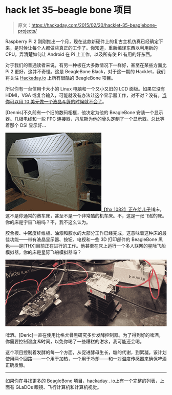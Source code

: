 # hack let 35–beagle bone 项目

> 原文：<https://hackaday.com/2015/02/20/hacklet-35-beaglebone-projects/>

Raspberry Pi 2 刚刚推出一个月，现在这款新硬件上的复古主机仿真已经确定下来，是时候让每个人都做些真正的工作了。你知道，重新编译东西以利用新的 CPU，弄清楚如何让 Android 在 Pi 上工作，以及所有使 Pi 有用的好东西。

对于我们的普通读者来说，有另一种板在大多数情况下一样好，甚至在某些方面比 Pi 2 更好，这并不奇怪。这是 BeagleBone Black，对于这一期的 Hacklet，我们将关注 [Hackaday.io](http://hackaday.io) 上所有很酷的 BeagleBone 项目。

所以你有一台信用卡大小的 Linux 电脑和一个又小又旧的 LCD 面板。如果它没有 HDMI，VGA 或复合输入，可能就没有办法让这个显示器工作，对不对？没有。[当你可以用 10 美元做一个液晶斗篷的时候就不会了](http://hackaday.io/project/3788-beaglebone-black-8-lcd-cape-for-under-10)。

[Dennis]不久前有一个旧的数码相框，他决定为他的 BeagleBone 安装一个显示器。几根电线和一些 FPC 连接器，丹尼斯为他的骨头定制了一个显示器。总比等着那个 DSI 显示好…

![bed](img/66bfd6df2307480c8bdcd87579e835e7.png)[【thx 1082】正在给儿子](http://hackaday.io/project/3207-spaceship-bed)铺床。这不是你通常的赛车床，甚至不是一个非常酷的机车床。不，这是一张*飞船*的床。你的床是宇宙飞船吗？不，我不这么认为。

胶合板、中密度纤维板、油漆和胶水的大部分工作已经完成，这意味着这种床的最佳功能——带有液晶显示器、按钮、电视和一些 3D 打印部件的 BeagleBone 黑色——是[THX]目前正在进行的工作。他甚至在床上运行一个多人联网的星际飞船模拟器。你的床是星际飞船模拟器吗？

[![beer](img/50dd8a79333f5118ad6d05eceaac9001.png)](https://hackaday.com/wp-content/uploads/2015/02/beer.jpg)

啤酒。[Deric]一直在使用比格犬骨黑研究多步发酵控制器。为了得到好的啤酒，你需要控制温度*和*时间，以免你喝了一些糟糕的泔水，我可能还会喝。

这个项目控制着发酵的每一个方面，从促进酵母生长，糖的代谢，到絮凝。该计划使用两个回路——一个用于加热，一个用于冷却——和一对温度传感器来确保啤酒正确发酵。

* * *

如果你在寻找更多的 BeagleBone 项目，[hackaday . io](http://hackaday.io/list/3562-beaglebone-projects)上有一个完整的列表，上面有 GLaDOs 眼镜、飞行计算机和计算机视觉。